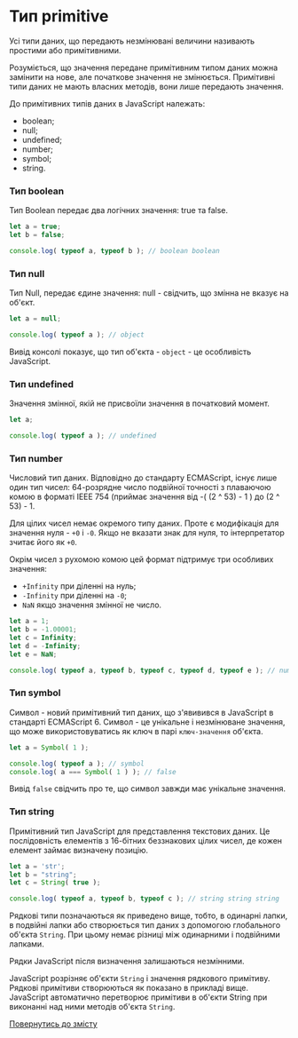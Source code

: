 # Тип primitive

Усі типи даних, що передають незмінювані величини називають простими або примітивними.

Розуміється, що значення передане примітивним типом даних можна замінити на нове, але початкове значення не змінюється. Примітивні типи даних не мають власних методів, вони лише передають значення.

До примітивних типів даних в JavaScript належать:
- boolean;
- null;
- undefined;
- number;
- symbol;
- string.

### Тип boolean

Тип Boolean передає два логічних значення: true та false.

```js
let a = true;
let b = false;

console.log( typeof a, typeof b ); // boolean boolean
```

### Тип null

Тип Null, передає єдине значення: null - свідчить, що змінна не вказує на об'єкт.

```js
let a = null;

console.log( typeof a ); // object
```

Вивід консолі показує, що тип об'єкта - `object` - це особливість JavaScript.

### Тип undefined

Значення змінної, якій не присвоїли значення в початковий момент.

```js
let a;

console.log( typeof a ); // undefined
```

### Тип number

Числовий тип даних. Відповідно до стандарту ECMAScript, існує лише один тип чисел: 64-розрядне число подвійної точності з плаваючою комою в форматі IEEE 754 (приймає значення від -( (2 ^ 53) - 1 ) до (2 ^ 53) - 1.

Для цілих чисел немає окремого типу даних. Проте є модифікація для значення нуля - `+0` i `-0`. Якщо не вказати знак для нуля, то інтерпретатор зчитає його як `+0`.

Окрім чисел з рухомою комою цей формат підтримує три особливих значення:
- `+Infinity` при діленні на нуль;
- `-Infinity` при діленні на `-0`;
- `NaN` якщо значення змінної не число.

```js
let a = 1;
let b = -1.00001;
let c = Infinity;
let d = -Infinity;
let e = NaN;

console.log( typeof a, typeof b, typeof c, typeof d, typeof e ); // number number number number number
```

### Тип symbol

Символ - новий примітивний тип даних, що з'явивився в JavaScript в стандарті ECMAScript 6. Символ - це унікальне і незмінюване значення, що може використовуватись як ключ в парі `ключ-значення` об'єкта.

```js
let a = Symbol( 1 );

console.log( typeof a ); // symbol
console.log( a === Symbol( 1 ) ); // false
```

Вивід `false` свідчить про те, що символ завжди має унікальне значення.

### Тип string

Примітивний тип JavaScript для представлення текстових даних. Це послідовність елементів з 16-бітних беззнакових цілих чисел, де кожен елемент займає визначену позицію.

```js
let a = 'str';
let b = "string";
let c = String( true );

console.log( typeof a, typeof b, typeof c ); // string string string
```

Рядкові типи позначаються як приведено вище, тобто, в одинарні лапки, в подвійні лапки або створюється тип даних з допомогою глобального об'єкта `String`. При цьому немає різниці між одинарними і подвійними лапками.

Рядки JavaScript після визначення залишаються незмінними.

JavaScript розрізняє об'єкти `String` і значення рядкового примітиву. Рядкові примітиви створюються як показано в прикладі вище. JavaScript автоматично перетворює примітиви в об'єкти String при виконанні над ними методів об'єкта `String`.

[Повернутись до змісту](../README.md#Концепції)
